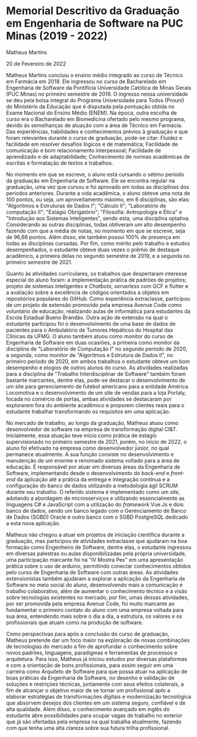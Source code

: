 # Memorial Descritivo da Graduação em Engenharia de Software na PUC Minas (2019 - 2022)

Matheus Martins

20 de Fevereiro de 2022

Matheus Martins concluiu o ensino médio integrado ao curso de Técnico em Farmácia em 2018. Ele ingressou no curso de Bacharelado em Engenharia de Software da Pontifícia Universidade Católica de Minas Gerais (PUC Minas) no primeiro semestre de 2019. O ingresso nessa universidade se deu pela bolsa integral do Programa Universidade para Todos (Prouni) do Ministério da Educação que é disputada pela pontuação obtida no Exame Nacional do Ensino Médio (ENEM). Na época, outra escolha de curso era o Bacharelado em Biomedicina ofertado pelo mesmo programa, devido às semelhanças de atuação com a área de Técnico em Farmácia. Das experiências, habilidades e conhecimentos prévios à graduação e que foram relevantes durante o curso de graduação, pode-se citar: Fluidez e facilidade em resolver desafios lógicos e de matemática; Facilidade de comunicação e bom relacionamento interpessoal; Facilidade de aprendizado e de adaptabilidade; Conhecimento de normas acadêmicas de escritas e formatação de textos e trabalhos.

No momento em que se escreve, o aluno está cursando o sétimo período da graduação em Engenharia de Software. Ele se encontra regular na graduação, uma vez que cursou e foi aprovado em todas as disciplinas dos períodos anteriores. Durante a vida acadêmica, o aluno obteve uma nota de 100 pontos, ou seja, um aproveitamento máximo, em 6 disciplinas, são elas: "Algoritmos e Estruturas de Dados I"; "Cálculo II"; "Laboratório de computação II"; "Estágio Obrigatório"; "Filosofia: Antropologia e Ética" e "Introdução aos Sistemas Inteligentes", sendo esta, uma disciplina optativa. Considerando as outras disciplinas, todas obtiveram um alto desempenho fazendo com que a média de notas, no momento em que se escreve, seja de 96,66 pontos. Além disso, ele também possui 100% de presença em todas as disciplinas cursadas. Por fim, como mérito pelo trabalho e estudos desempenhados, o estudante obteve duas vezes o prêmio de destaque acadêmico, a primeira delas no segundo semestre de 2019, e a segunda no primeiro semestre de 2021.

Quanto às atividades curriculares, os trabalhos que despertaram interesse especial do aluno foram: a implementação prática de padrões de projetos; projeto de sistemas inteligentes e *Chatbots*; *serverless* com GCF e flutter e a avaliação sobre a excelência de códigos orientados a objetos em repositórios populares do GitHub. Como experiência extraclasse, participou de um projeto de extensão promovido pela empresa Avenue Code como voluntário de educação, realizando aulas de informática para estudantes da Escola Estadual Bueno Brandão. Outra ação de extensão na qual o estudante participou foi o desenvolvimento de uma base de dados de pacientes para o Ambulatório de Tumores Hepáticos do Hospital das Clínicas da UFMG. O aluno também atuou como monitor do curso de Engenharia de Software em duas ocasiões, a primeira como monitor da disciplina de "Laboratório de Computação I" no segundo período de 2020, a segunda, como monitor de "Algoritmos e Estrutura de Dados II", no primeiro período de 2020, em ambos trabalhos o estudante obteve um bom desempenho e elogios de outros alunos do curso. As atividades realizadas para a disciplina de "Trabalho Interdisciplinar de Software" também foram bastante marcantes, dentre elas, pode-se destacar o desenvolvimento de um site para gerenciamento de futebol americano para a entidade América Locomotiva e o desenvolvimento de um site de vendas para a loja Portaly, focada no comércio de portas, ambas atividades se destacaram por explorarem fora do ambiente acadêmico e proporem clientes reais para o estudante trabalhar transformando os requisitos em uma aplicação.

No mercado de trabalho, ao longo da graduação, Matheus atuou como desenvolvedor de software na empresa de transformação digital CI&T. Inicialmente, essa atuação teve início como prática de estágio supervisionado no primeiro semestre de 2021, porém, no início de 2022, o aluno foi efetivado na empresa como desenvolvedor júnior, no qual permanece atualmente. A sua função consiste no desenvolvimento e manutenção de um enorme e renomado sistema voltado para a área de educação. É responsável por atuar em diversas áreas da Engenharia de Software, implementando desde o desenvolvimento do *back-end* e *front-end* da aplicação até a prática da entrega e integração contínua e a configuração do banco de dados utilizando a metodologia ágil SCRUM durante seu trabalho. O referido sistema é implementado como um *site*, adotando a abordagem de microsserviços e utilizando essencialmente as linguagens C# e JavaScript com a utilização do *framework* Vue.Js e dois banco de dados, sendo um banco legado com o Gerenciamento de Banco de Dados (SGBD) Oracle  e outro banco com o SGBD PostgreSQL dedicado a esta nova aplicação.

Matheus não chegou a atuar em projetos de iniciação científica durante a graduação, mas participou de atividades extraclasse que ajudaram na boa formação como Engenheiro de Software, dentre elas, o estudante ingressou em diversas palestras ou aulas disponibilizadas pela própria universidade, uma participação marcante foi na "IV Mostra Pex" em uma apresentação prática sobre o uso de arduino, permitindo conectar conhecimentos obtidos pelo curso de Engenharia de Software com outras áreas. As atividades extensionistas também ajudaram a explorar a aplicação da Engenharia de Software no meio social do aluno, desenvolvendo mais a comunicação e trabalho colaborativo, além de aumentar o conhecimento técnico e a visão sobre tecnologias existentes no mercado, por fim, umas dessas atividades, por ser promovida pela empresa Avenue Code, foi muito marcante ao fundamentar o primeiro contato do aluno com uma empresa voltada para sua área, entendendo mais sobre o dia a dia, a estrutura, os valores e os profissionais que atuam como na produção de software.

Como perspectivas para após a conclusão do curso de graduação, Matheus pretende dar um foco maior na exploração de novas combinações de tecnologias do mercado a fim de aprofundar o conhecimento sobre novos padrões, linguagens, paradigmas e ferramentas de processos e arquitetura. Para isso, Matheus já iniciou estudos por diversas plataformas e com a orientação de bons profissionais, para assim seguir em uma carreira como Arquiteto de Software para que possa atuar na aplicação de boas práticas da Engenharia de Software, no desenho e validação de soluções e restrições técnicas, juntamente com seus efeitos colaterais, a fim de alcançar o objetivo maior de se tornar um profissional apto a elaborar estratégias de transformações digitais e modernização tecnológica que absorvem desejos dos clientes em um sistema seguro, confiável e de alta qualidade. Além disso, o conhecimento avançado em inglês do estudante abre possibilidades para ocupar vagas de trabalho no exterior que já são ofertadas pela empresa na qual trabalha atualmente, fazendo com que tenha uma alta clareza sobre sua futura trilha profissional.
